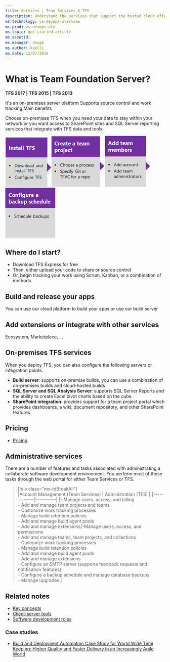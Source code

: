 ```yaml
---
title: Services | Team Services & TFS
description: Understand the services that support the hosted cloud offering of Visual Studio Team Services (VSTS) and Team Foundation Server (TFS)  
ms.technology: vs-devops-overview 
ms.prod: vs-devops-alm
ms.topic: get-started-article  
ms.assetid:  
ms.manager: douge
ms.author: kaelli
ms.date: 12/07/2016
---
```


# What is Team Foundation Server? 
**TFS 2017 | TFS 2015 | TFS 2013**

 

It's an on-premises server platform
Supports source control and work tracking 
Main benefits

Choose on-premises TFS when you need your data to stay within your network or you want access to SharePoint sites and SQL Server reporting services that integrate with TFS data and tools.  

[![Install TFS](../_img/overview/tfs-setup-1.png)](../setup-admin/tfs/install/single-server.md)[![Create a team project](../_img/overview/tfs-setup-2.png)](../setup-admin/create-team-project.md)[![Add team members](../_img/overview/tfs-setup-3.png)](../setup-admin/add-users.md)[![Configure a backup schedule](../_img/overview/tfs-setup-4.png)](../setup-admin/tfs/admin/backup/back-up-restore-tfs.md)   
 


## Where do I start?
- Download TFS Express for free   
- Then, either upload your code to share or source control 
- Or, begin tracking your work using Scrum, Kanban, or a combination of methods 


## Build and release your apps

You can use our cloud platform to build your apps or use our build server 

 
## Add extensions or integrate with other services 

Ecosystem, Marketplace, ... 

 

## On-premises TFS services  

When you deploy TFS, you can also configure the following servers or integration points: 

- **Build server**: supports on-premise builds, you can use a combination of on-premises builds and cloud-hosted builds   
- **SQL Server and SQL Analysis Server**: supports SQL Server Reports and the ability to create Excel pivot charts based on the cube 
- **SharePoint integration**: provides support for a team project portal which provides dashboards, a wiki, document repository, and other SharePoint features. 

<!--- Add note about SharePoint integration deprecation for TFS 2018  --> 

## Pricing
- [Pricing](https://www.visualstudio.com/vs/pricing/)


## Administrative services  

There are a number of features and tasks associated with administrating a collaborate software development environment. You perform most of these tasks through the web portal for either Team Services or TFS. 


> [!div class="mx-tdBreakAll"]  
> |Account Management (Team Services)  | Administration (TFS)  | 
> |-------------|----------| 
> |- Manage users, access, and billing<br/>- Add and manage team projects and teams<br/>- Customize work tracking processes<br/>- Manage build retention policies<br/>- Add and manage build agent pools<br/>- Add and manage extensions|-Manage users, access, and permissions<br/>- Add and manage teams, team projects, and collections<br/>- Customize work tracking processes<br/>- Manage build retention policies<br/>- Add and manage build agent pools<br/>- Add and manage extensions<br/>- Configure an SMTP server (supports feedback requests and notification features)<br/>- Configure a backup schedule and manage database backups<br/>- Manage upgrades |

 
## Related notes 
- [Key concepts](../concepts.md)
- [Client-server tools](../tools.md)
- [Software development roles](../roles.md)


### Case studies 

- [Build and Deployment Automation Case Study for World Wide Time Keeping: Higher Quality and Faster Delivery in an Increasingly Agile World](https://www.visualstudio.com/en-us/articles/build-deployment-best-practices)  


